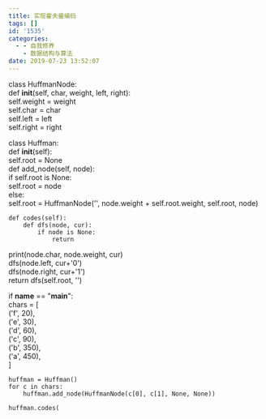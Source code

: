 ```yaml
---
title: 实现霍夫曼编码
tags: []
id: '1535'
categories:
  - - 自我修养
    - 数据结构与算法
date: 2019-07-23 13:52:07
---
```


class HuffmanNode:  
    def __init__(self, char, weight, left, right):  
        self.weight = weight  
        self.char = char  
        self.left = left  
        self.right = right  
  
class Huffman:  
    def __init__(self):  
        self.root = None  
 def add_node(self, node):  
        if self.root is None:  
            self.root = node  
        else:  
            self.root = HuffmanNode('', node.weight + self.root.weight, self.root, node)  
  
    def codes(self):  
        def dfs(node, cur):  
            if node is None:  
                return  
 print(node.char, node.weight, cur)  
            dfs(node.left, cur+'0')  
            dfs(node.right, cur+'1')  
        return dfs(self.root, '')  
  
  
if __name__ == "__main__":  
    chars = [  
        ('f', 20),  
        ('e', 30),  
        ('d', 60),  
        ('c', 90),  
        ('b', 350),  
        ('a', 450),  
    ]  
  
    huffman = Huffman()  
    for c in chars:  
        huffman.add_node(HuffmanNode(c[0], c[1], None, None))  
  
    huffman.codes(